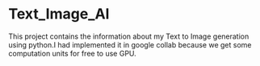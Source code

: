 # Text_Image_AI
This project contains the information about my Text to Image generation using python.I had implemented it in google collab because we get some computation units for free to use GPU.
